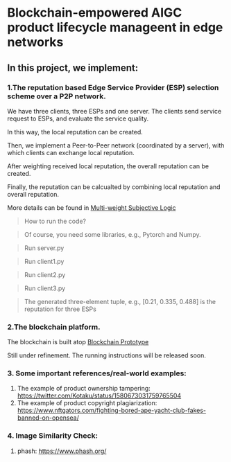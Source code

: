 # Blockchain-empowered AIGC product lifecycle manageent in edge networks

## In this project, we implement:

### 1.The reputation based Edge Service Provider (ESP) selection scheme over a P2P network.

We have three clients, three ESPs and one server. The clients send service request to ESPs, and evaluate the service quality.

In this way, the local reputation can be created.

Then, we implement a Peer-to-Peer network (coordinated by a server), with which clients can exchange local reputation.

After weighting received local reputation, the overall reputation can be created.

Finally, the reputation can be calcualted by combining local reputation and overall reputation.

More details can be found in [Multi-weight Subjective Logic](https://arxiv.org/pdf/1809.08387.pdf)


> How to run the code?

> Of course, you need some libraries, e.g., Pytorch and Numpy.

> Run server.py

> Run client1.py

> Run client2.py

> Run client3.py

> The generated three-element tuple, e.g., [0.21, 0.335, 0.488] is the reputation for three ESPs

### 2.The blockchain platform.

The blockchain is built atop [Blockchain Prototype](https://github.com/Lancelot1998/Space-structured_Blockchain)

Still under refinement. The running instructions will be released soon.

### 3. Some important references/real-world examples:
1. The example of product ownership tampering: https://twitter.com/Kotaku/status/1580673031759765504
2. The example of product copyright plagiarization: https://www.nftgators.com/fighting-bored-ape-yacht-club-fakes-banned-on-opensea/

### 4. Image Similarity Check:
1. phash: https://www.phash.org/
